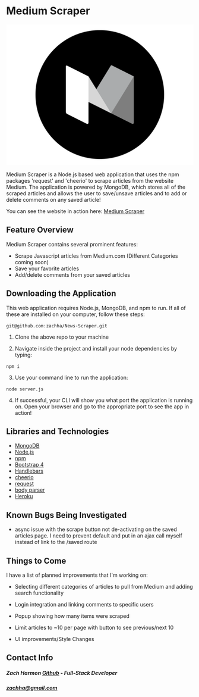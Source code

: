 # Medium Scraper

![Medium Logo](public/img/medium.png "Medium Logo")

Medium Scraper is a Node.js based web application that uses the npm packages 'request' and 'cheerio' to scrape articles from the website Medium.  The application is powered by MongoDB, which stores all of the scraped articles and allows the user to save/unsave articles and to add or delete comments on any saved article!

You can see the website in action here: [Medium Scraper](https://lit-springs-23151.herokuapp.com/ "deployed application")

## Feature Overview

Medium Scraper contains several prominent features:

- Scrape Javascript articles from Medium.com (Different Categories coming soon)
- Save your favorite articles
- Add/delete comments from your saved articles

## Downloading the Application

This web application requires Node.js, MongoDB, and npm to run.  If all of these are installed on your computer, follow these steps:

```
git@github.com:zachha/News-Scraper.git
```

1. Clone the above repo to your machine

2. Navigate inside the project and install your node dependencies by typing:

```
npm i
```
3. Use your command line to run the application:

```
node server.js
```

4. If successful, your CLI will show you what port the application is running on.  Open your browser and go to the appropriate port to see the app in action!



## Libraries and Technologies
* [MongoDB](https://www.mongodb.com/ "MongoDB")
* [Node.js](https://nodejs.org/en/ "Node.js")
* [npm](https://www.npmjs.com/ "npm")
* [Bootstrap 4](https://getbootstrap.com/docs/4.0/getting-started/introduction/ "Bootstrap 4")
* [Handlebars](https://handlebarsjs.com/ "Handlebars")
* [cheerio](https://www.npmjs.com/package/cheerio "Cheerio")
* [request](https://www.npmjs.com/package/request "request")
* [body parser](https://www.npmjs.com/package/body-parser "body parser")
* [Heroku](https://dashboard.heroku.com "heroku")


## Known Bugs Being Investigated

- async issue with the scrape button not de-activating on the saved articles page. I need to prevent default and put in an ajax call myself instead of link to the /saved route

## Things to Come

I have a list of planned improvements that I'm working on:

- Selecting different categories of articles to pull from Medium and adding search functionality 

- Login integration and linking comments to specific users

- Popup showing how many items were scraped

- Limit articles to ~10 per page with button to see previous/next 10

- UI improvements/Style Changes

## Contact Info
	
##### **Zach Harmon [Github](https://www.github.com/zachha) - Full-Stack Developer**
##### zachha@gmail.com
	